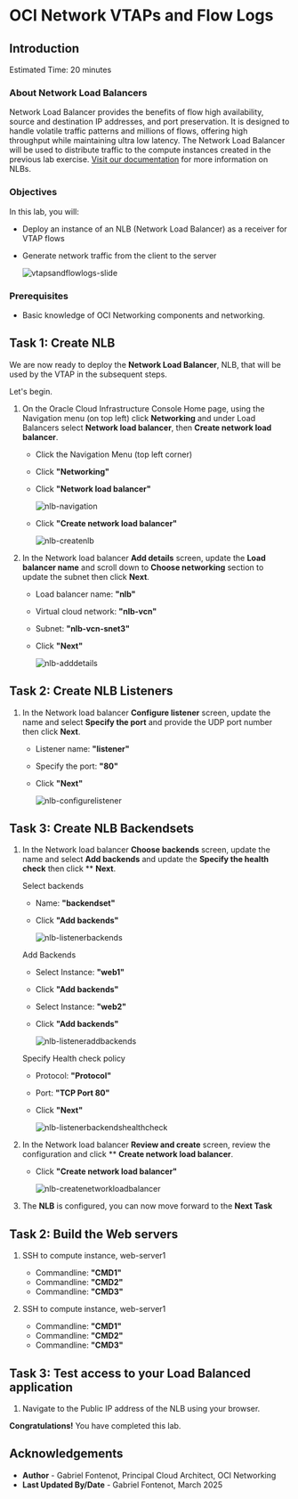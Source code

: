 # OCI Network VTAPs and Flow Logs

## Introduction

Estimated Time: 20 minutes

### About Network Load Balancers

Network Load Balancer provides the benefits of flow high availability, source and destination IP addresses, and port preservation. It is designed to handle volatile traffic patterns and millions of flows, offering high throughput while maintaining ultra low latency. The Network Load Balancer will be used to distribute traffic to the compute instances created in the previous lab exercise. [Visit our documentation](https://docs.oracle.com/en-us/iaas/compute-cloud-at-customer/topics/nlb/network-load-balancing.htm) for more information on NLBs.

### Objectives

In this lab, you will:

* Deploy an instance of an NLB (Network Load Balancer) as a receiver for VTAP flows
* Generate network traffic from the client to the server

  ![vtapsandflowlogs-slide](images/tbd.png)

### Prerequisites

* Basic knowledge of OCI Networking components and networking.

## Task 1: Create NLB

We are now ready to deploy the **Network Load Balancer**, NLB, that will be used by the VTAP in the subsequent steps.

Let's begin.

1. On the Oracle Cloud Infrastructure Console Home page, using the Navigation menu (on top left) click **Networking** and under Load Balancers select **Network load balancer**, then **Create network load balancer**.

    * Click the Navigation Menu (top left corner)
    * Click **"Networking"**
    * Click **"Network load balancer"**

      ![nlb-navigation](images/nlb-navigation.png)

    * Click **"Create network load balancer"**

      ![nlb-createnlb](images/nlb-createnlb.png)

2. In the Network load balancer **Add details** screen, update the **Load balancer name** and scroll down to **Choose networking** section to update the subnet then click **Next**.

    * Load balancer name: **"nlb"**
    * Virtual cloud network: **"nlb-vcn"**
    * Subnet: **"nlb-vcn-snet3"**
    * Click **"Next"**

      ![nlb-adddetails](images/nlb-adddetails.png)

## Task 2: Create NLB Listeners

1. In the Network load balancer **Configure listener** screen, update the name and select **Specify the port** and provide the UDP port number then click **Next**.

    * Listener name: **"listener"**
    * Specify the port: **"80"**
    * Click **"Next"**

      ![nlb-configurelistener](images/nlb-configurelistener.png)

## Task 3: Create NLB Backendsets

1. In the Network load balancer **Choose backends** screen, update the name and select **Add backends** and update the **Specify the health check** then click ** **Next**.

    Select backends

    * Name: **"backendset"**
    * Click **"Add backends"**

      ![nlb-listenerbackends](images/nlb-listenerbackends.png)

    Add Backends

    * Select Instance: **"web1"**
    * Click **"Add backends"**

    * Select Instance: **"web2"**
    * Click **"Add backends"**

      ![nlb-listeneraddbackends](images/nlb-listeneraddbackends.png)

    Specify Health check policy
    * Protocol: **"Protocol"**
    * Port: **"TCP Port 80"**
    * Click **"Next"**

      ![nlb-listenerbackendshealthcheck](images/nlb-listenerbackendshealthcheck.png)

2. In the Network load balancer **Review and create** screen, review the configuration and click ** **Create network load balancer**.

    * Click **"Create network load balancer"**

      ![nlb-createnetworkloadbalancer](images/nlb-createnetworkloadbalancer.png)

3. The **NLB** is configured, you can now move forward to the **Next Task**

## Task 2: Build the Web servers

1. SSH to compute instance, web-server1

    * Commandline: **"CMD1"**
    * Commandline: **"CMD2"**
    * Commandline: **"CMD3"**

2. SSH to compute instance, web-server1

    * Commandline: **"CMD1"**
    * Commandline: **"CMD2"**
    * Commandline: **"CMD3"**

## Task 3: Test access to your Load Balanced application

1. Navigate to the Public IP address of the NLB using your browser.

**Congratulations!** You have completed this lab.

## Acknowledgements

* **Author** - Gabriel Fontenot, Principal Cloud Architect, OCI Networking
* **Last Updated By/Date** - Gabriel Fontenot, March 2025
